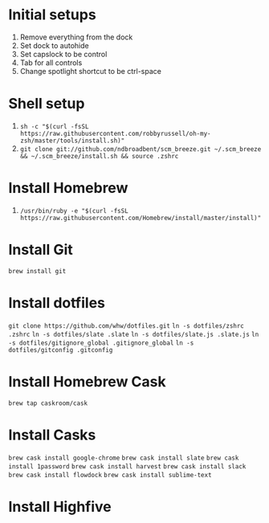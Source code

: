 # Initial setups
1. Remove everything from the dock
1. Set dock to autohide
1. Set capslock to be control
1. Tab for all controls
1. Change spotlight shortcut to be ctrl-space

# Shell setup
1. `sh -c "$(curl -fsSL https://raw.githubusercontent.com/robbyrussell/oh-my-zsh/master/tools/install.sh)"`
1. `git clone git://github.com/ndbroadbent/scm_breeze.git ~/.scm_breeze && ~/.scm_breeze/install.sh && source .zshrc`

# Install Homebrew
1. `/usr/bin/ruby -e "$(curl -fsSL https://raw.githubusercontent.com/Homebrew/install/master/install)"`

# Install Git
`brew install git`

# Install dotfiles
`git clone https://github.com/whw/dotfiles.git`
`ln -s dotfiles/zshrc .zshrc`
`ln -s dotfiles/slate .slate`
`ln -s dotfiles/slate.js .slate.js`
`ln -s dotfiles/gitignore_global .gitignore_global`
`ln -s dotfiles/gitconfig .gitconfig`

# Install Homebrew Cask
`brew tap caskroom/cask`

# Install Casks
`brew cask install google-chrome`
`brew cask install slate`
`brew cask install 1password`
`brew cask install harvest`
`brew cask install slack`
`brew cask install flowdock`
`brew cask install sublime-text`

# Install Highfive
